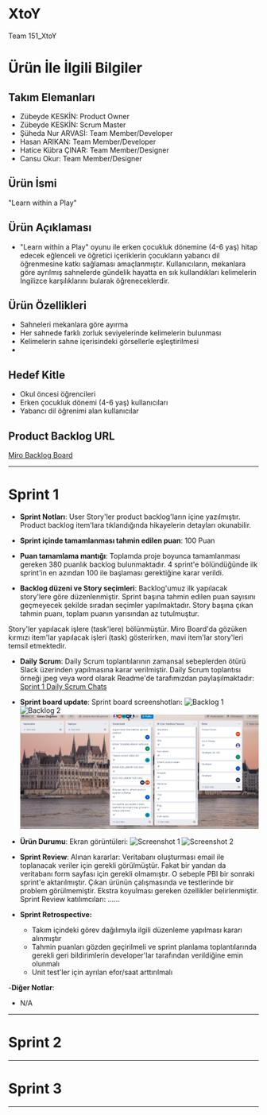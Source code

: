 # **XtoY**

Team 151_XtoY

# Ürün İle İlgili Bilgiler

## Takım Elemanları

- Zübeyde KESKİN: Product Owner
- Zübeyde KESKİN: Scrum Master
- Şüheda Nur ARVASİ: Team Member/Developer
- Hasan ARIKAN: Team Member/Developer
- Hatice Kübra ÇINAR: Team Member/Designer
- Cansu Okur: Team Member/Designer

## Ürün İsmi

"Learn within a Play"

## Ürün Açıklaması

- "Learn within a Play" oyunu ile erken çocukluk dönemine (4-6 yaş) hitap edecek eğlenceli ve öğretici içeriklerin çocukların yabancı dil öğrenmesine katkı sağlaması amaçlanmıştır. Kullanıcıların, mekanlara göre ayrılmış sahnelerde gündelik hayatta en sık kullandıkları kelimelerin İngilizce karşılıklarını bularak öğreneceklerdir.

## Ürün Özellikleri

- Sahneleri mekanlara göre ayırma
- Her sahnede farklı zorluk seviyelerinde kelimelerin bulunması
- Kelimelerin sahne içerisindeki görsellerle eşleştirilmesi
-

## Hedef Kitle

- Okul öncesi öğrencileri
- Erken çocukluk dönemi (4-6 yaş) kullanıcıları
- Yabancı dil öğrenimi alan kullanıcılar

## Product Backlog URL

[Miro Backlog Board](https://miro.com/app/board/uXjVO2uR4k0=/?share_link_id=212508567240)

---

# Sprint 1

- **Sprint Notları**: User Story'ler product backlog'ların içine yazılmıştır. Product backlog item'lara tıklandığında hikayelerin detayları okunabilir.

- **Sprint içinde tamamlanması tahmin edilen puan**: 100 Puan

- **Puan tamamlama mantığı**: Toplamda proje boyunca tamamlanması gereken 380 puanlık backlog bulunmaktadır. 4 sprint'e bölündüğünde ilk sprint'in en azından 100 ile başlaması gerektiğine karar verildi.

- **Backlog düzeni ve Story seçimleri**: Backlog'umuz ilk yapılacak story'lere göre düzenlenmiştir. Sprint başına tahmin edilen puan sayısını geçmeyecek şekilde sıradan seçimler yapılmaktadır. Story başına çıkan tahmin puanı, toplam puanın yarısından az tutulmuştur. 

Story'ler yapılacak işlere (task'lere) bölünmüştür. Miro Board'da gözüken kırmızı item'lar yapılacak işleri (task) gösterirken, mavi item'lar story'leri temsil etmektedir.

- **Daily Scrum**: Daily Scrum toplantılarının zamansal sebeplerden ötürü Slack üzerinden yapılmasına karar verilmiştir. Daily Scrum toplantısı örneği jpeg veya word olarak Readme'de tarafımızdan paylaşılmaktadır: [Sprint 1 Daily Scrum Chats](https://github.com/ZubeydeKeskin/team_151/blob/main/Team151_DailyScrumMeetingNotesSprint1.docx?raw=true)

- **Sprint board update**: Sprint board screenshotları: 
![Backlog 1](https://raw.githubusercontent.com/OyunveUygulamaAkademisi/BootcampScrumTemplate/main/ProjectManagement/Sprint1Documents/backlog1.png) 
![Backlog 2](https://raw.githubusercontent.com/OyunveUygulamaAkademisi/BootcampScrumTemplate/main/ProjectManagement/Sprint1Documents/backlog2.png) 
![Backlog 3](https://raw.githubusercontent.com/OyunveUygulamaAkademisi/BootcampScrumTemplate/main/ProjectManagement/Sprint1Documents/backlog3.png)

- **Ürün Durumu**: Ekran görüntüleri:
  ![Screenshot 1](https://github.com/OyunveUygulamaAkademisi/BootcampScrumTemplate/blob/main/ProjectManagement/Sprint1Documents/productss1.png?raw=true)
  ![Screenshot 2](https://github.com/OyunveUygulamaAkademisi/BootcampScrumTemplate/blob/main/ProjectManagement/Sprint1Documents/productss2.png?raw=true)

- **Sprint Review**: 
Alınan kararlar: Veritabanı oluşturması email ile toplanacak veriler için gerekli görülmüştür. Fakat bir yandan da veritabanı form sayfası için gerekli olmamıştır. O sebeple PBI bir sonraki sprint'e aktarılmıştır. Çıkan ürünün çalışmasında ve testlerinde bir problem görülmemiştir. Ekstra koyulması gereken özellikler belirlenmiştir. Sprint Review katılımcıları: ......

- **Sprint Retrospective:**
  - Takım içindeki görev dağılımıyla ilgili düzenleme yapılması kararı alınmıştır
  - Tahmin puanları gözden geçirilmeli ve sprint planlama toplantılarında gerekli geri bildirimlerin developer'lar tarafından verildiğine emin olunmalı
  - Unit test'ler için ayrılan efor/saat arttırılmalı 

-**Diğer Notlar**:
- N/A

---

# Sprint 2


---

# Sprint 3

---
